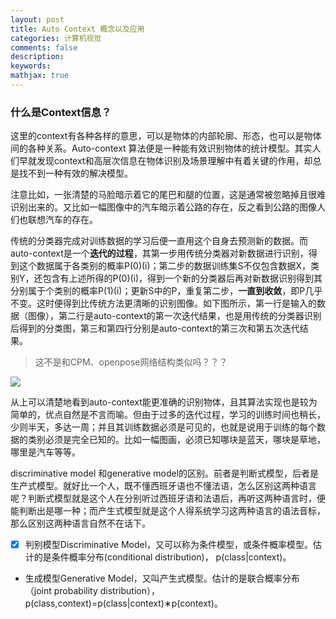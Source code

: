 ```yaml
---
layout: post
title: Auto Context 概念以及应用
categories: 计算机视觉
comments: false
description: 
keywords: 
mathjax: true
---
```

### 什么是Context信息？
这里的context有各种各样的意思，可以是物体的内部轮廓、形态，也可以是物体间的各种关系。Auto-context 算法便是一种能有效识别物体的统计模型。其实人们早就发现context和高层次信息在物体识别及场景理解中有着关键的作用，却总是找不到一种有效的解决模型。

注意比如，一张清楚的马脸暗示着它的尾巴和腿的位置，这是通常被忽略掉且很难识别出来的。又比如一幅图像中的汽车暗示着公路的存在，反之看到公路的图像人们也联想汽车的存在。

传统的分类器完成对训练数据的学习后便一直用这个自身去预测新的数据。而auto-context是一个**迭代的过程**，其第一步用传统分类器对新数据进行识别，得到这个数据属于各类别的概率P(0)(i)；第二步的数据训练集S不仅包含数据X，类别Y，还包含有上述所得的P(0)(i)，得到一个新的分类器后再对新数据识别得到其分别属于个类别的概率P(1)(i)；更新S中的P，重复第二步，**一直到收敛**，即P几乎不变。这时便得到比传统方法更清晰的识别图像。如下图所示，第一行是输入的数据（图像），第二行是auto-context的第一次迭代结果，也是用传统的分类器识别后得到的分类图，第三和第四行分别是auto-context的第三次和第五次迭代结果。

> 这不是和CPM、openpose网络结构类似吗？？？


![](http://p5iojc2zy.bkt.clouddn.com/_posts/_image/2018-04-02-22-50-54.jpg)

从上可以清楚地看到auto-context能更准确的识别物体，且其算法实现也是较为简单的，优点自然是不言而喻。但由于过多的迭代过程，学习的训练时间也稍长，少则半天，多达一周；并且其训练数据必须是可见的，也就是说用于训练的每个数据的类别必须是完全已知的。比如一幅图画，必须已知哪块是蓝天，哪块是草地，哪里是汽车等等。

discriminative model 和generative model的区别。前者是判断式模型，后者是生产式模型。就好比一个人，既不懂西班牙语也不懂法语，怎么区别这两种语言呢？判断式模型就是这个人在分别听过西班牙语和法语后，再听这两种语言时，便能判断出是哪一种；而产生式模型就是这个人得系统学习这两种语言的语法音标，那么区别这两种语言自然不在话下。

- [x] 判别模型Discriminative Model，又可以称为条件模型，或条件概率模型。估计的是条件概率分布(conditional distribution)， p(class|context)。
- 生成模型Generative Model，又叫产生式模型。估计的是联合概率分布（joint probability distribution），p(class,context)=p(class|context)∗p(context)。
